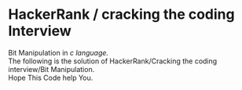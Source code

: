 <h1>HackerRank / cracking the coding Interview</h1>
Bit Manipulation in <i>c language.</i><br>
The following is the solution of HackerRank/Cracking the coding interview/Bit Manipulation.<br>
Hope This Code help You.
